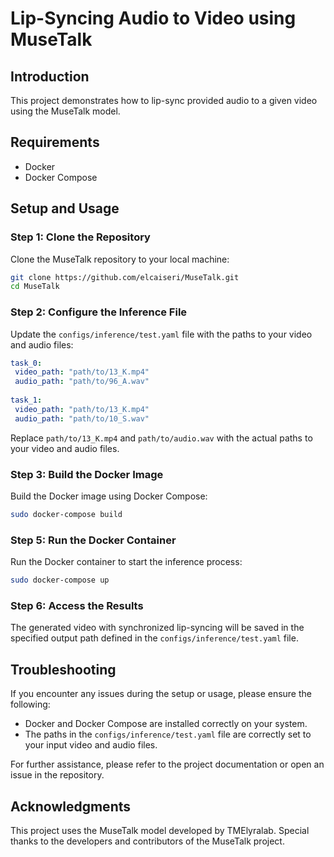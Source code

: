 # Lip-Syncing Audio to Video using MuseTalk

## Introduction
This project demonstrates how to lip-sync provided audio to a given video using the MuseTalk model.

## Requirements
- Docker
- Docker Compose

## Setup and Usage

### Step 1: Clone the Repository
Clone the MuseTalk repository to your local machine:
```bash
git clone https://github.com/elcaiseri/MuseTalk.git
cd MuseTalk
```


### Step 2: Configure the Inference File
Update the `configs/inference/test.yaml` file with the paths to your video and audio files:
```yaml
task_0:
 video_path: "path/to/13_K.mp4"
 audio_path: "path/to/96_A.wav"
  
task_1:
 video_path: "path/to/13_K.mp4"
 audio_path: "path/to/10_S.wav"
```
Replace `path/to/13_K.mp4` and `path/to/audio.wav` with the actual paths to your video and audio files.

### Step 3: Build the Docker Image
Build the Docker image using Docker Compose:
```bash
sudo docker-compose build
```

### Step 5: Run the Docker Container
Run the Docker container to start the inference process:
```bash
sudo docker-compose up
```

### Step 6: Access the Results
The generated video with synchronized lip-syncing will be saved in the specified output path defined in the `configs/inference/test.yaml` file.

## Troubleshooting
If you encounter any issues during the setup or usage, please ensure the following:
- Docker and Docker Compose are installed correctly on your system.
- The paths in the `configs/inference/test.yaml` file are correctly set to your input video and audio files.

For further assistance, please refer to the project documentation or open an issue in the repository.

## Acknowledgments
This project uses the MuseTalk model developed by TMElyralab. Special thanks to the developers and contributors of the MuseTalk project.